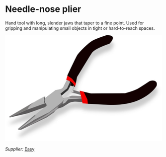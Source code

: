 # Needle-nose plier

Hand tool with long, slender jaws that taper to a fine point.
Used for gripping and manipulating small objects in tight or hard-to-reach spaces.

![](../../images/Tools-and-Parts/pliersLCC.jpg)

*Supplier:* [Easy](https://www.easy.cl/alicate-de-punta-6-mk-0104-makawa-1287232/p)
